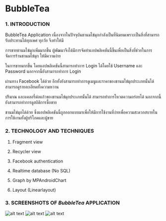 # BubbleTea
### 1. INTRODUCTION

   BubbleTea Application เนื่องจากในปัจจุบันชานมไข่มุกกำลังเป็นที่นิมยมเพราะเป็นสิ่งที่สามารถรับประทานได้ทุกเพศ ทุกวัย จึงทำให้มี
   
   การขายชานมไข่มุกเพิ่มมากขึ้น ผู้พัฒนาจึงได้มีการจัดทำแอปพลิเคชันนี้ขึ้นเพื่อเป็นสิ่งที่ช่วยในการจัดการร้านชานมไข่มุก ให้มีความง่าย
   
   ในการขายมากขึ้น โดยแอปพลิเคชันนี้สามารถทำการ Login ได้โดยใช้ Username และ Password นอกจากนี้ยังสามารถทำการ Login 
   
   ผ่านทาง Facebook ได้ด้วย อีกทั้งยังสามารถทำการดูเมนูและราคาของชานมไข่มุกประเภทนั้นได้ สามารถดูรายละเอียดทั้งความหวาน 
   
   ปริมาณ และแคลอรี่ต่อแก้วของชานมไข่มุกประเภทนั้นได้ สามารถทำการโหวตความอร่อยได้ นอกจากนี้ยังสามารถทำการดูสถิติการซื้อขาย
   
   ชานมไข่มุกได้ด้วย ซึ่งแอปพลิเคชันนี้ถูกออกแบบมาเพื่อให้มีการใช้งานที่ง่ายเพื่อความสะดวกสบายในการใช้งานทั้งผู้บริโภคและผู้ขาย



### 2. TECHNOLOGY AND TECHNIQUES

   1. Fragment view
   
   2. Recycler view
   
   3. Facebook authentication
   
   4. Realtime database (No SQL)
   
   5. Graph by MPAndroidChart
   
   6. Layout (Linearlayout)

### 3. SCREENSHOTS OF _BubbleTea_ APPLICATION
![alt text](https://i.postimg.cc/Hn4N5CX4/login.png)
![alt text](https://i.postimg.cc/7619tnhq/dettail.png)
![alt text](https://i.postimg.cc/qqRKcsCb/Untitled-3.png)
